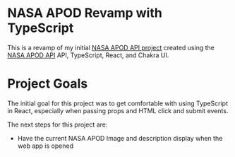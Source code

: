 # NASA APOD Revamp with TypeScript

This is a revamp of my initial [NASA APOD API project](https://github.com/cjfranklin4/nasa-image-of-day-api) created using the [NASA APOD API](https://api.nasa.gov) API, TypeScript, React, and Chakra UI.

# Project Goals
The initial goal for this project was to get comfortable with using TypeScript in React, especially when passing props and HTML click and submit events.

The next steps for this project are:
- Have the current NASA APOD Image and description display when the web app is opened